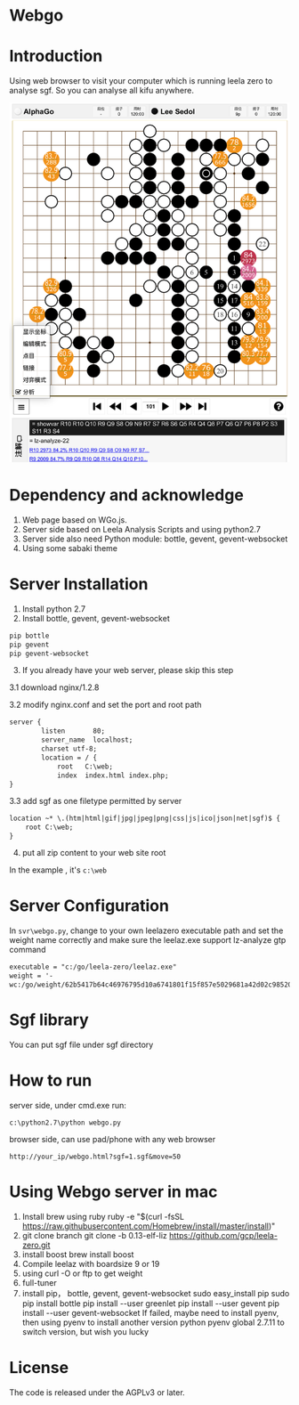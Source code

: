 # Webgo

# Introduction
Using web browser to visit your computer which is running leela zero to analyse sgf.
So you can analyse all kifu anywhere.

![screenshot](screenshot/chinese.PNG)

# Dependency and acknowledge
1. Web page based on WGo.js.
2. Server side based on Leela Analysis Scripts and using python2.7
3. Server side also need Python module: bottle, gevent, gevent-websocket
4. Using some sabaki theme

# Server Installation
1. Install python 2.7
2. Install bottle, gevent, gevent-websocket
```
pip bottle
pip gevent
pip gevent-websocket
```
3. If you already have your web server, please skip this step

3.1 download nginx/1.2.8

3.2 modify nginx.conf and set the port and root path
```
server {
        listen       80;
        server_name  localhost;
        charset utf-8;
        location = / {
            root   C:\web;
            index  index.html index.php;
}
```
3.3 add sgf as one filetype permitted by server
```
location ~* \.(htm|html|gif|jpg|jpeg|png|css|js|ico|json|net|sgf)$ {
    root C:\web;
}
```
4. put all zip content to your web site root

In the example , it's ```c:\web```

# Server Configuration
In ```svr\webgo.py```, change to your own leelazero executable path and set the weight name correctly and make sure the leelaz.exe support lz-analyze gtp command
```
executable = "c:/go/leela-zero/leelaz.exe"
weight = '-wc:/go/weight/62b5417b64c46976795d10a6741801f15f857e5029681a42d02c9852097df4b9.gz'
```

# Sgf library
You can put sgf file under sgf directory

# How to run
server side, under cmd.exe run:
```
c:\python2.7\python webgo.py
```

browser side, can use pad/phone with any web browser
```
http://your_ip/webgo.html?sgf=1.sgf&move=50
```

# Using Webgo server in mac
1. Install brew using ruby
ruby -e "$(curl -fsSL https://raw.githubusercontent.com/Homebrew/install/master/install)"
2. git clone branch
git clone -b 0.13-elf-liz https://github.com/gcp/leela-zero.git
3. install boost
brew install boost
4. Compile leelaz with boardsize 9 or 19
5. using curl -O or ftp to get weight
6. full-tuner
7. install pip， bottle, gevent, gevent-websocket
sudo easy_install pip
sudo pip install bottle
pip install --user greenlet
pip install --user gevent
pip install --user gevent-websocket
If failed, maybe need to install pyenv, then using pyenv to install another version python
pyenv global 2.7.11 to switch version, but wish you lucky


# License

The code is released under the AGPLv3 or later.
